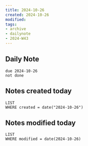 ```yaml
---
title: 2024-10-26
created: 2024-10-26
modified: 
tags: 
- archive
- dailynote
- 2024-W43
---
```

## Daily Note
 ```tasks
due 2024-10-26
not done
```
## Notes created today
```dataview
LIST
WHERE created = date("2024-10-26")
```
## Notes modified today
```dataview
LIST
WHERE modified = date(2024-10-26)
```
